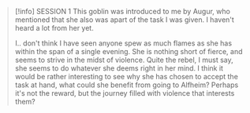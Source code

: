 > [!info] SESSION 1
> This goblin was introduced to me by Augur, who mentioned that she also was apart of the task I was given. I haven't heard a lot from her yet.
> 
> I.. don't think I have seen anyone spew as much flames as she has within the span of a single evening. She is nothing short of fierce, and seems to strive in the midst of violence. Quite the rebel, I must say, she seems to do whatever she deems right in her mind. I think it would be rather interesting to see why she has chosen to accept the task at hand, what could she benefit from going to Alfheim? Perhaps it's not the reward, but the journey filled with violence that interests them?
